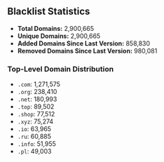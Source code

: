 ## Blacklist Statistics

- **Total Domains:** 2,900,665
- **Unique Domains:** 2,900,665
- **Added Domains Since Last Version:** 858,830
- **Removed Domains Since Last Version:** 980,081

### Top-Level Domain Distribution

-  `.com`: 1,271,575
-  `.org`: 238,410
-  `.net`: 180,993
-  `.top`: 89,502
-  `.shop`: 77,512
-  `.xyz`: 75,274
-  `.io`: 63,965
-  `.ru`: 60,885
-  `.info`: 51,955
-  `.pl`: 49,003
